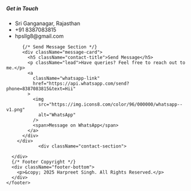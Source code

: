  <h5 className="contact-title">Get in Touch</h5>
            <ul className="contact-info">
              <li>
                <span className="icon ion-ios-location"></span> Sri Ganganagar,
                Rajasthan
              </li>
              <li>
                <span className="icon ion-ios-telephone"></span> +91 8387083815
              </li>
              <li>
                <span className="icon ion-email"></span> hpsllg8@gmail.com
              </li>
            </ul>
            <div className="social-links">
              <a
                href="https://www.linkedin.com/in/harpreet-singh-77015a258/"
                target="_blank"
                rel="noopener noreferrer"
              >
                <i className="ion-social-linkedin"></i>
              </a>
              <a
                href="https://github.com/harpreet-1"
                target="_blank"
                rel="noopener noreferrer"
              >
                <i className="ion-social-github"></i>
              </a>
            </div>
         
          {/* Send Message Section */}
          <div className="message-card">
            <h5 className="contact-title">Send Message</h5>
            <p className="lead">Have queries? Feel free to reach out to me.</p>
            <a
              className="whatsapp-link"
              href="https://api.whatsapp.com/send?phone=8387083815&text=Hii"
            >
              <img
                src="https://img.icons8.com/color/96/000000/whatsapp--v1.png"
                alt="WhatsApp"
              />
              <span>Message on WhatsApp</span>
            </a>
          </div>
        </div>
                <div className="contact-section">
           
      </div>
      {/* Footer Copyright */}
      <div className="footer-bottom">
        <p>&copy; 2025 Harpreet Singh. All Rights Reserved.</p>
      </div>
    </footer>